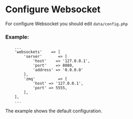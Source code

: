 # Configure Websocket #
For configure Websocket you should edit ```data/config.php```

### Example: ###
```
    ...
    'websockets'    => [
        'server'       => [
            'host'    => '127.0.0.1',
            'port'    => 8080,
            'address' => '0.0.0.0'
        ],
        'zmq'          => [
            'host' => '127.0.0.1',
            'port' => 5555,
        ],
    ],
    ...
```

The example shows the default configuration.